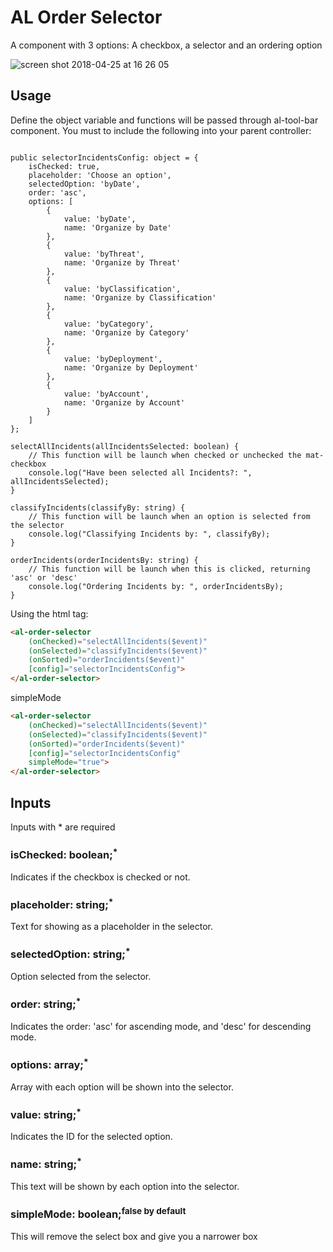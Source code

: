 # AL Order Selector

A component with 3 options: A checkbox, a selector and an ordering option

![screen shot 2018-04-25 at 16 26 05](https://algithub.pd.alertlogic.net/storage/user/551/files/594f0aac-4a26-11e8-921b-1887f8ad7132)

## Usage

Define the object variable and functions will be passed through al-tool-bar component.
You must to include the following into your parent controller:

```

public selectorIncidentsConfig: object = {
    isChecked: true,
    placeholder: 'Choose an option',
    selectedOption: 'byDate',
    order: 'asc',
    options: [
        {
            value: 'byDate',
            name: 'Organize by Date'
        },
        {
            value: 'byThreat',
            name: 'Organize by Threat'
        },
        {
            value: 'byClassification',
            name: 'Organize by Classification'
        },
        {
            value: 'byCategory',
            name: 'Organize by Category'
        },
        {
            value: 'byDeployment',
            name: 'Organize by Deployment'
        },
        {
            value: 'byAccount',
            name: 'Organize by Account'
        }
    ]
};

selectAllIncidents(allIncidentsSelected: boolean) {
    // This function will be launch when checked or unchecked the mat-checkbox
    console.log("Have been selected all Incidents?: ", allIncidentsSelected);
}

classifyIncidents(classifyBy: string) {
    // This function will be launch when an option is selected from the selector
    console.log("Classifying Incidents by: ", classifyBy);
}

orderIncidents(orderIncidentsBy: string) {
    // This function will be launch when this is clicked, returning 'asc' or 'desc'
    console.log("Ordering Incidents by: ", orderIncidentsBy);
}

```

Using the html tag:

``` html
<al-order-selector
    (onChecked)="selectAllIncidents($event)"
    (onSelected)="classifyIncidents($event)"
    (onSorted)="orderIncidents($event)"
    [config]="selectorIncidentsConfig">
</al-order-selector>
```
simpleMode
``` html
<al-order-selector
    (onChecked)="selectAllIncidents($event)"
    (onSelected)="classifyIncidents($event)"
    (onSorted)="orderIncidents($event)"
    [config]="selectorIncidentsConfig"
    simpleMode="true">
</al-order-selector>
```

## Inputs

Inputs with * are required

### isChecked: boolean;<sup>*</sup>

Indicates if the checkbox is checked or not.

### placeholder: string;<sup>*</sup>

Text for showing as a placeholder in the selector.

### selectedOption: string;<sup>*</sup>

Option selected from the selector.

### order: string;<sup>*</sup>

Indicates the order: 'asc' for ascending mode, and 'desc' for descending mode.

### options: array;<sup>*</sup>

Array with each option will be shown into the selector.

### value: string;<sup>*</sup>

Indicates the ID for the selected option.

### name: string;<sup>*</sup>

This text will be shown by each option into the selector.

### simpleMode: boolean;<sup>false by default</sup>

This will remove the select box and give you a narrower box
